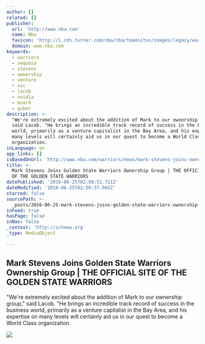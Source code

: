 ```yaml
---
author: []
related: []
publisher:
  url: 'http://www.nba.com'
  name: Nba
  favicon: 'http://i.cdn.turner.com/nba/nba/teamsites/images/legacy/warriors/favicon.ico'
  domain: www.nba.com
keywords:
  - warriors
  - sequoia
  - stevens
  - ownership
  - venture
  - usc
  - lacob
  - nvidia
  - board
  - guber
description: >-
  "We're extremely excited about the addition of Mark to our ownership group,"
  said Lacob. "He brings an incredible track record of success in the business
  world, primarily as a venture capitalist in the Bay Area, and his expertise on
  many levels will certainly aid us in our quest to become a World Class
  organization.
inLanguage: en
app_links: []
isBasedOnUrl: 'http://www.nba.com/warriors/news/mark-stevens-joins-ownership-group'
title: >-
  Mark Stevens Joins Golden State Warriors Ownership Group | THE OFFICIAL SITE
  OF THE GOLDEN STATE WARRIORS
datePublished: '2016-06-25T02:50:51.721Z'
dateModified: '2016-06-25T02:50:37.905Z'
starred: false
sourcePath: >-
  _posts/2016-06-25-mark-stevens-joins-golden-state-warriors-ownership-group-or-t.md
inFeed: true
hasPage: false
inNav: false
_context: 'http://schema.org'
_type: MediaObject

---
```

<article style=""><h1>Mark Stevens Joins Golden State Warriors Ownership Group | THE OFFICIAL SITE OF THE GOLDEN STATE WARRIORS</h1><p>"We're extremely excited about the addition of Mark to our ownership group," said Lacob. "He brings an incredible track record of success in the business world, primarily as a venture capitalist in the Bay Area, and his expertise on many levels will certainly aid us in our quest to become a World Class organization.</p><img src="http://scubedcap.com/sites/scubedcap.com/files/imagecache/logo_thumbnail/MARK_STEVENS.jpg" /></article>